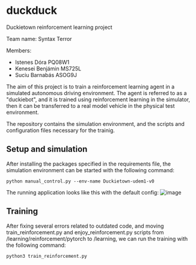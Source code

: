 # duckduck
Duckietown reinforcement learning project

Team name: Syntax Terror

Members:
- Istenes Dóra PQ08W1
- Kenesei Benjámin MS725L
- Suciu Barnabás ASOG9J

The aim of this project is to train a reinforcement learning agent in a simulated autonomous driving environment. The agent is referred to as a "duckiebot", and it is trained using reinforcement learning in the simulator, then it can be transferred to a real model vehicle in the physical test environment.

The repository contains the simulation environment, and the scripts and configuration files necessary for the trainig.

## Setup and simulation

After installing the packages specified in the requirements file, the simulation environment can be started with the following command:

```python manual_control.py --env-name Duckietown-udem1-v0```

The running application looks like this with the default config:
![image](https://user-images.githubusercontent.com/40472516/198076371-1fcbf3bd-faa4-41a7-9832-6be3accf1709.png)

## Training

After fixing several errors related to outdated code, and moving train_reinforcement.py and enjoy_reinforcement.py scripts from /learning/reinforcement/pytorch to /learning, we can run the training with the following command:

```python3 train_reinforcement.py```

